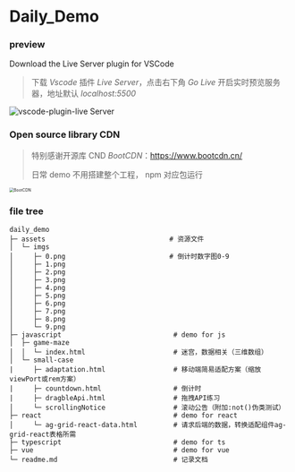# Daily_Demo

### preview

Download the Live Server plugin for VSCode

> 下载 _Vscode_ 插件 _Live Server_，点击右下角 _Go Live_ 开启实时预览服务器，地址默认 _localhost:5500_

![vscode-plugin-live Server](https://techstacker.com/static/b67ab1adeadeacd5164ee69e6cc07048/4d3f1/vscode-live-server-extension.png)

### Open source library CDN

> 特别感谢开源库 CND _BootCDN_：https://www.bootcdn.cn/
>
> 日常 demo 不用搭建整个工程， npm 对应包运行

<img src="https://img-blog.csdnimg.cn/9c4b84894c644325b44f748eadd795dd.png" alt="BootCDN" style="zoom: 50%;" />

### file tree

```text
daily_demo
├─ assets                               # 资源文件
│  └─ imgs
│     ├─ 0.png                          # 倒计时数字图0-9
│     ├─ 1.png
│     ├─ 2.png
│     ├─ 3.png
│     ├─ 4.png
│     ├─ 5.png
│     ├─ 6.png
│     ├─ 7.png
│     ├─ 8.png
│     └─ 9.png
├─ javascript                            # demo for js
│  ├─ game-maze
│  │  └─ index.html                      # 迷宫，数据相关（三维数组）
│  └─ small-case
|     ├─ adaptation.html                 # 移动端简易适配方案（缩放viewPort或rem方案）
|     ├─ countdown.html                  # 倒计时
|     ├─ dragbleApi.html                 # 拖拽API练习
│     └─ scrollingNotice                 # 滚动公告（附加:not()伪类测试）
├─ react                                 # demo for react
│     └─ ag-grid-react-data.html         # 请求后端的数据，转换适配组件ag-grid-react表格所需
├─ typescript                            # demo for ts
├─ vue                                   # demo for vue
└─ readme.md                             # 记录文档
```
